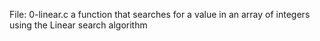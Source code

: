File: 0-linear.c a function that searches for a value in an array of integers using the Linear search algorithm